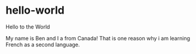 # hello-world
Hello to the World

My name is Ben and I a from Canada!
That is one reason why i am learning French as a second language.
